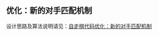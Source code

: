 ## 优化：新的对手匹配机制

设计思路及算法说明请见：[自走棋代码优化：新的对手匹配机制](https://zizouqi.github.io/2019/05/30/autochess-code-optimization-3-matching/)